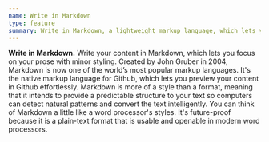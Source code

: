 ```yaml
---
name: Write in Markdown
type: feature
summary: Write in Markdown, a lightweight markup language, which lets you focus on your prose with minor styling.
---
```


**Write in Markdown.**
Write your content in Markdown, which lets you focus on your prose with minor styling. Created by John Gruber in 2004, Markdown is now one of the world’s most popular markup languages.
It's the native markup language for Github, which lets you preview your content in Github effortlessly.
Markdown is more of a style than a format, meaning that it intends to provide a predictable structure to your text so computers can detect natural patterns and convert the text intelligently.
You can think of Markdown a little like a word processor's styles.
It's future-proof because it is a plain-text format that is usable and openable in modern word processors.
